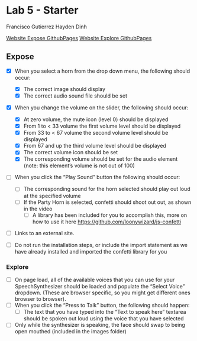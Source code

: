 # Lab 5 - Starter
Francisco Gutierrez
Hayden Dinh

[Website Expose GithubPages](https://illusivealdebaran.github.io/Lab5_Starter/expose.html)
[Website Explore GithubPages](https://illusivealdebaran.github.io/Lab5_Starter/explore.html)

## Expose
 - [X] When you select a horn from the drop down menu, the following should occur:

    - [X] The correct image should display
    - [X] The correct audio sound file should be set

- [X] When you change the volume on the slider, the following should occur:

    - [X] At zero volume, the mute icon (level 0) should be displayed
    - [X] From 1 to < 33 volume the first volume level should be displayed
    - [X] From 33 to < 67 volume the second volume level should be displayed
    - [X] From 67 and up the third volume level should be displayed
    - [X] The correct volume icon should be set
    - [X] The corresponding volume should be set for the audio element (note: this element’s volume is not out of 100)
- [ ] When you click the “Play Sound” button the following should occur:

    - [ ] The corresponding sound for the horn selected should play out loud at the specified volume
    - [ ] If the Party Horn is selected, confetti should shoot out out, as shown in the video
        - [ ] A library has been included for you to accomplish this, more on how to use it here https://github.com/loonywizard/js-confetti 

- [ ] Links to an external site.
- [ ] Do not run the installation steps, or include the import statement as we have already installed and imported the confetti library for you 

### Explore

- [ ] On page load, all of the available voices that you can use for your SpeechSynthesizer should be loaded and populate the “Select Voice” dropdown. (These are browser specific, so you might get different ones browser to browser).
- [ ] When you click the “Press to Talk” button, the following should happen:
    - [ ] The text that you have typed into the “Text to speak here” textarea should be spoken out loud using the voice that you have selected

- [ ] Only while the synthesizer is speaking, the face should swap to being open mouthed (included in the images folder)
